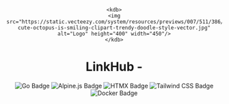 <div align="center">

    <kdb>
    <img src="https://static.vecteezy.com/system/resources/previews/007/511/386/original/the-cute-octopus-is-smiling-clipart-trendy-doodle-style-vector.jpg" alt="Logo" height="400" width="450"/>
    </kdb>

# LinkHub - 

![Go Badge](https://img.shields.io/badge/Go-%2300ADD8?style=for-the-badge&logo=go&logoColor=white) 
![Alpine.js Badge](https://img.shields.io/badge/Alpine.js-%23FFB07C?style=for-the-badge) 
![HTMX Badge](https://img.shields.io/badge/HTMX-%23E6E6FA?style=for-the-badge) 
![Tailwind CSS Badge](https://img.shields.io/badge/Tailwind%20CSS-%2300ADB5?style=for-the-badge&logo=tailwind-css&logoColor=white) 
![Docker Badge](https://img.shields.io/badge/Docker-%234682B4?style=for-the-badge&logo=docker&logoColor=white) 


</div>

